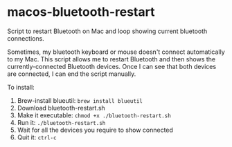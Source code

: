 # macos-bluetooth-restart
Script to restart Bluetooth on Mac and loop showing current bluetooth connections.

Sometimes, my bluetooth keyboard or mouse doesn't connect automatically to my Mac. This script allows me to restart Bluetooth and then shows the currently-connected Bluetooth devices. Once I can see that both devices are connected, I can end the script manually.

To install:

1. Brew-install blueutil: `brew install blueutil`
2. Download bluetooth-restart.sh
3. Make it executable: `chmod +x ./bluetooth-restart.sh`
4. Run it: `./bluetooth-restart.sh`
5. Wait for all the devices you require to show connected
6. Quit it: `ctrl-c`
